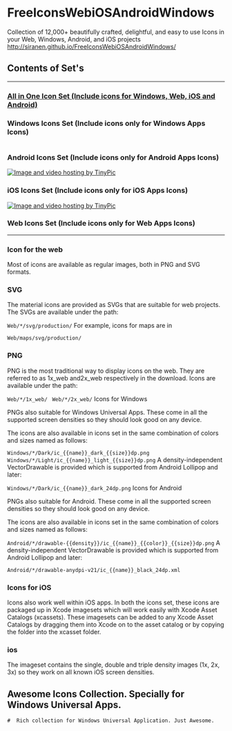 # FreeIconsWebiOSAndroidWindows
Collection of 12,000+ beautifully crafted, delightful, and easy to use Icons in your Web, Windows, Android, and iOS projects
http://siranen.github.io/FreeIconsWebiOSAndroidWindows/


## Contents of Set's
***                              	    
### [All in One Icon Set (Include icons for Windows, Web, iOS and Android) ](https://github.com/siranen/FreeIconsWebiOSAndroidWindows/releases/tag/1)	
### Windows Icons Set (Include icons only for Windows Apps Icons)        
<a href="http://www.iconswindows.com/image/s3.jpg" target="_blank"><img src="http://www.iconswindows.com/image/s3.jpg" border="0" alt=""></a>
### Android Icons Set (Include icons only for Android Apps Icons)
<a href="http://tinypic.com?ref=34qtg9h" target="_blank"><img src="http://i65.tinypic.com/34qtg9h.jpg" border="0" alt="Image and video hosting by TinyPic"></a>	
### iOS Icons Set (Include icons only for iOS Apps Icons)
<a href="" target="_blank"><img src="https://developer.apple.com/library/ios/qa/qa1686/Art/qa1686_assetcatalog_3.png" border="0" alt="Image and video hosting by TinyPic"></a>	
### Web Icons Set (Include icons only for Web Apps Icons)	
***
### Icon for the web

Most of icons are available as regular images, both in PNG and SVG formats.

### SVG

The material icons are provided as SVGs that are suitable for web projects. The SVGs are available under the path:

`Web/*/svg/production/`
For example, icons for maps are in 

`Web/maps/svg/production/`
### PNG

PNG is the most traditional way to display icons on the web. They are referred to as 1x_web and2x_web respectively in the download. Icons are available under the path:

`Web/*/1x_web/ `
`Web/*/2x_web/`
Icons for Windows

PNGs also suitable for Windows Universal Apps. These come in all the supported screen densities so they should look good on any device.

The icons are also available in icons set in the same combination of colors and sizes named as follows:

`Windows/*/Dark/ic_{{name}}_dark_{{size}}dp.png`
`Windows/*/Light/ic_{{name}}_light_{{size}}dp.png`
A density-independent VectorDrawable is provided which is supported from Android Lollipop and later:

`Windows/*/Dark/ic_{{name}}_dark_24dp.png`
Icons for Android

PNGs also suitable for Android. These come in all the supported screen densities so they should look good on any device.

The icons are also available in icons set in the same combination of colors and sizes named as follows:

`Android/*/drawable-{{density}}/ic_{{name}}_{{color}}_{{size}}dp.png`
A density-independent VectorDrawable is provided which is supported from Android Lollipop and later:

`Android/*/drawable-anydpi-v21/ic_{{name}}_black_24dp.xml`
### Icons for iOS

Icons also work well within iOS apps. In both the icons set, these icons are packaged up in Xcode imagesets which will work easily with Xcode Asset Catalogs (xcassets). These imagesets can be added to any Xcode Asset Catalogs by dragging them into Xcode on to the asset catalog or by copying the folder into the xcasset folder.

### ios

The imageset contains the single, double and triple density images (1x, 2x, 3x) so they work on all known iOS screen densities. 


   ##   Awesome Icons Collection. Specially for Windows Universal Apps.

    #  Rich collection for Windows Universal Application. Just Awesome.


